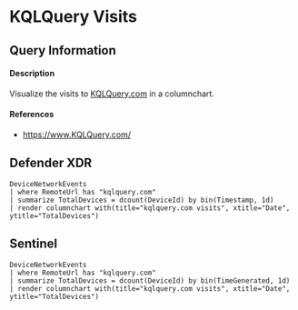 # KQLQuery Visits

## Query Information

#### Description
Visualize the visits to [KQLQuery.com](KQLQuery.com) in a columnchart.

#### References
- https://www.KQLQuery.com/

## Defender XDR
```KQL
DeviceNetworkEvents
| where RemoteUrl has "kqlquery.com"
| summarize TotalDevices = dcount(DeviceId) by bin(Timestamp, 1d)
| render columnchart with(title="kqlquery.com visits", xtitle="Date", ytitle="TotalDevices")
```
## Sentinel
```KQL
DeviceNetworkEvents
| where RemoteUrl has "kqlquery.com"
| summarize TotalDevices = dcount(DeviceId) by bin(TimeGenerated, 1d)
| render columnchart with(title="kqlquery.com visits", xtitle="Date", ytitle="TotalDevices")
```
